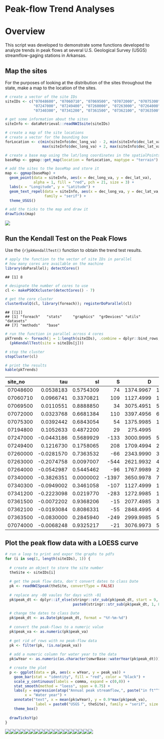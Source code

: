 Peak-flow Trend Analyses
================

Overview
========

This script was developed to demonstrate some functions developed to analyze trends in peak flows at several U.S. Geological Survey (USGS) streamflow-gaging stations in Arkansas.

Map the sites
-------------

For the purposes of looking at the distribution of the sites throughout the state, make a map to the location of the sites.

``` r
# create a vector of the site IDs
siteIDs <- c("07048600", "07060710", "07069500", "07072000", "07075300", "07194800", 
             "07247000", "07249400", "07260000", "07263000", "07264000", "07340000", 
             "07340300", "07341200", "07361500", "07362100", "07363500", "07074000")

# get some information about the sites
siteInfo <- dataRetrieval::readNWISsite(siteIDs)

# create a map of the site locations
# create a vector for the bounding box
forLocation <- c(min(siteInfo$dec_long_va) - 2, min(siteInfo$dec_lat_va) - 2, 
                 max(siteInfo$dec_long_va) + 2, max(siteInfo$dec_lat_va) + 2)

# create a base map using the lat/long coordinates in the spatialPointsDataFrame
baseMap <- ggmap::get_map(location = forLocation, maptype = "terrain")

# add the sites to the baseMap and store it
map <- ggmap(baseMap) +
  geom_point(data = siteInfo, aes(x = dec_long_va, y = dec_lat_va),
             alpha = 1, fill = "red", pch = 21, size = 3) +
  labs(x = "Longitude", y = "Latitude") +
  geom_text_repel(data = siteInfo, aes(x = dec_long_va, y = dec_lat_va, label = site_no),
                  family = "serif") +
  theme_USGS()

# add the ticks to the map and draw it
drawTicks(map)
```

![](extra/unnamed-chunk-1-1.png)

Run the Kendall Test on the Peak Flows
--------------------------------------

Use the `{r}pkKendallTest()` function to obtain the trend test results.

``` r
# apply the function to the vector of site IDs in parallel
# how many cores are available on the machine
library(doParallel); detectCores()
```

    ## [1] 8

``` r
# designate the number of cores to use
cl <- makePSOCKcluster(detectCores() - 7)

# get the core cluster
clusterEvalQ(cl, library(foreach)); registerDoParallel(cl)
```

    ## [[1]]
    ## [1] "foreach"   "stats"     "graphics"  "grDevices" "utils"     "datasets" 
    ## [7] "methods"   "base"

``` r
# run the function in parallel across 4 cores
pkTrends <- foreach(j = 1:length(siteIDs), .combine = dplyr::bind_rows, .packages = c("dplyr", "dataRetrieval", "Kendall", "smwrBase")) %dopar%
  (pkKendallTest(site = siteIDs[j]))

# stop the cluster
stopCluster(cl)

# print the results
kable(pkTrends)
```

| site\_no |         tau|         sl|      S|          D|       varS|
|:---------|-----------:|----------:|------:|----------:|----------:|
| 07048600 |   0.0538183|  0.5754309|     74|  1374.9967|  16988.666|
| 07060710 |   0.0966741|  0.3370821|    109|  1127.4999|  12657.667|
| 07069500 |   0.0110551|  0.8888850|     34|  3075.4951|  55788.000|
| 07072000 |   0.0323768|  0.6681384|    110|  3397.4956|  64645.332|
| 07075300 |   0.0392442|  0.6843054|     54|  1375.9985|  16991.334|
| 07194800 |   0.1052633|  0.4872200|     29|   275.4995|   1624.333|
| 07247000 |  -0.0443186|  0.5689929|   -133|  3000.9995|  53716.332|
| 07249400 |   0.1216730|  0.1758065|    208|  1709.4994|  23380.000|
| 07260000 |  -0.0281570|  0.7363532|    -66|  2343.9990|  37271.332|
| 07263000 |  -0.2074758|  0.0097007|   -544|  2621.9932|  44079.332|
| 07264000 |  -0.0542987|  0.5445462|    -96|  1767.9989|  24579.334|
| 07340000 |  -0.3826351|  0.0000002|  -1397|  3650.9978|  71873.664|
| 07340300 |  -0.0949002|  0.3461058|   -107|  1127.4999|  12657.667|
| 07341200 |  -0.2223098|  0.0219770|   -283|  1272.9985|  15154.333|
| 07361500 |  -0.0072202|  0.9368206|    -15|  2077.4985|  31194.334|
| 07362100 |  -0.0193084|  0.8086331|    -55|  2848.4995|  49713.668|
| 07363500 |  -0.0830000|  0.2845940|   -249|  2999.9985|  53714.332|
| 07074000 |  -0.0068248|  0.9325217|    -21|  3076.9973|  55792.332|

Plot the peak flow data with a LOESS curve
------------------------------------------

``` r
# run a loop to print and expor the graphs to pdfs
for (i in seq(1, length(siteIDs), 1)) {
  
  # create an object to store the site number
  theSite <- siteIDs[i]
  
  # get the peak flow data, don't convert dates to class Date
  pk <- readNWISpeak(theSite, convertType = FALSE)
  
  # replace any -00 vaules for days with -01
  pk$peak_dt <- dplyr::if_else(stringr::str_sub(pk$peak_dt, start = 9, end = 10) == "00",
                               paste0(stringr::str_sub(pk$peak_dt, 1, 8), "01"), pk$peak_dt)
  
  # change the dates to class Date
  pk$peak_dt <- as.Date(pk$peak_dt, format = "%Y-%m-%d")
  
  # convert the peak-flows to a numeric value
  pk$peak_va <- as.numeric(pk$peak_va)
  
  # get rid of rows with no peak-flow data
  pk <- filter(pk, !is.na(peak_va))
  
  # add a numeric column for water year to the data
  pk$wYear <- as.numeric(as.character(smwrBase::waterYear(pk$peak_dt)))

  # create the plot
  p <- ggplot(data = pk, aes(x = wYear, y = peak_va)) +
    geom_bar(stat = "identity", fill = "red", color = "black") +
    scale_y_continuous(labels = comma, expand = c(0,0)) +
    stat_smooth(method = "loess", span = 0.75) +
    labs(y = expression(atop("Annual peak streamflow,", paste("in ft"^"3","/s"))), 
         x = "Water year") +
    annotate("text", x = mean(pk$wYear), y = 0.9*max(pk$peak_va),
              label = paste0("USGS ", theSite), family = "serif", size = 3) +
    theme_box()
  
  drawTicksY(p)
}
```

![](extra/unnamed-chunk-3-1.png)![](extra/unnamed-chunk-3-2.png)![](extra/unnamed-chunk-3-3.png)![](extra/unnamed-chunk-3-4.png)![](extra/unnamed-chunk-3-5.png)![](extra/unnamed-chunk-3-6.png)![](extra/unnamed-chunk-3-7.png)![](extra/unnamed-chunk-3-8.png)![](extra/unnamed-chunk-3-9.png)![](extra/unnamed-chunk-3-10.png)![](extra/unnamed-chunk-3-11.png)![](extra/unnamed-chunk-3-12.png)![](extra/unnamed-chunk-3-13.png)![](extra/unnamed-chunk-3-14.png)![](extra/unnamed-chunk-3-15.png)![](extra/unnamed-chunk-3-16.png)![](extra/unnamed-chunk-3-17.png)![](extra/unnamed-chunk-3-18.png)
